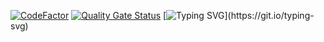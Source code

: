 [![CodeFactor](https://www.codefactor.io/repository/github/aldmors/exchange/badge?s=ae42db7d0b8f96de94e56b47c398411e3cfd3b52)](https://www.codefactor.io/repository/github/aldmors/exchange)
[![Quality Gate Status](https://sonarcloud.io/api/project_badges/measure?project=Aldmors_Exchange&metric=alert_status)](https://sonarcloud.io/summary/new_code?id=Aldmors_Exchange)
[![Typing SVG](https://readme-typing-svg.herokuapp.com?color=%2336BCF7&lines=Welcome+to+exchange!)](https://git.io/typing-svg)
